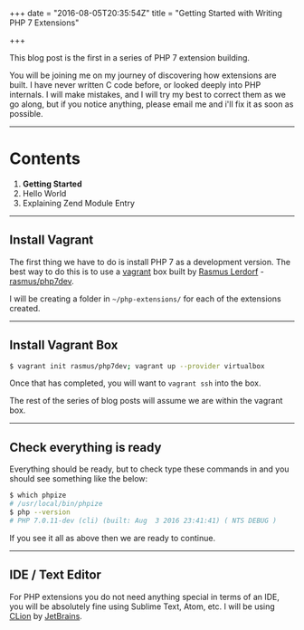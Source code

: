 +++
date = "2016-08-05T20:35:54Z"
title = "Getting Started with Writing PHP 7 Extensions"

+++

This blog post is the first in a series of PHP 7 extension building.

You will be joining me on my journey of discovering how extensions are built. I have never written C code before, or looked deeply into PHP internals. I will make mistakes, and I will try my best to correct them as we go along, but if you notice anything, please email me and i'll fix it as soon as possible.

---

# Contents

1. **Getting Started**
2. Hello World
3. Explaining Zend Module Entry

---

## Install Vagrant

The first thing we have to do is install PHP 7 as a development version. The best way to do this is to use a [vagrant](https://www.vagrantup.com/) box  built by [Rasmus Lerdorf](https://en.wikipedia.org/wiki/Rasmus_Lerdorf) - [rasmus/php7dev](https://atlas.hashicorp.com/rasmus/boxes/php7dev).

I will be creating a folder in `~/php-extensions/` for each of the extensions created.

---

## Install Vagrant Box

```bash
$ vagrant init rasmus/php7dev; vagrant up --provider virtualbox
```

Once that has completed, you will want to `vagrant ssh` into the box.

The rest of the series of blog posts will assume we are within the vagrant box.

---

## Check everything is ready

Everything should be ready, but to check type these commands in and you should see something like the below:

```bash
$ which phpize
# /usr/local/bin/phpize
$ php --version
# PHP 7.0.11-dev (cli) (built: Aug  3 2016 23:41:41) ( NTS DEBUG )
```

If you see it all as above then we are ready to continue.

---

## IDE / Text Editor

For PHP extensions you do not need anything special in terms of an IDE, you will be absolutely fine using Sublime Text, Atom, etc. I will be using [CLion](https://www.jetbrains.com/clion/) by [JetBrains](https://www.jetbrains.com).
